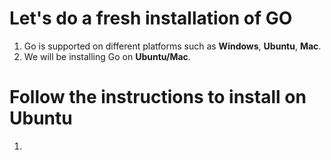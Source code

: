 Let's  do a fresh installation of GO
==================================

1. Go is supported on different platforms such as **Windows**, **Ubuntu**, **Mac**.
2. We will be installing Go on **Ubuntu/Mac**.

Follow the instructions to install on Ubuntu
==========================================
1. 



